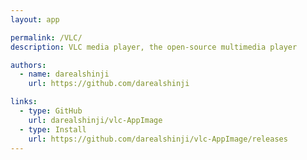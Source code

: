 ```yaml
---
layout: app

permalink: /VLC/
description: VLC media player, the open-source multimedia player

authors:
  - name: darealshinji
    url: https://github.com/darealshinji

links:
  - type: GitHub
    url: darealshinji/vlc-AppImage
  - type: Install
    url: https://github.com/darealshinji/vlc-AppImage/releases
---
```

